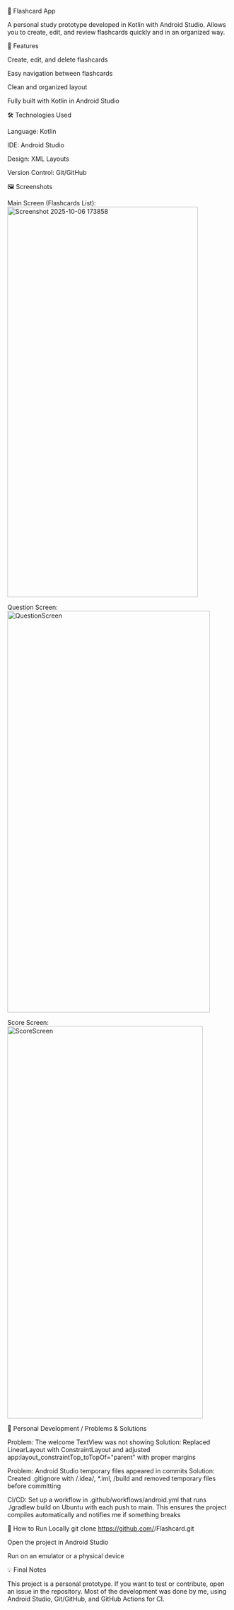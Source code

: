 📱 Flashcard App

A personal study prototype developed in Kotlin with Android Studio. Allows you to create, edit, and review flashcards quickly and in an organized way.

🔹 Features

Create, edit, and delete flashcards

Easy navigation between flashcards

Clean and organized layout

Fully built with Kotlin in Android Studio

🛠 Technologies Used

Language: Kotlin

IDE: Android Studio

Design: XML Layouts

Version Control: Git/GitHub

🖼 Screenshots

Main Screen (Flashcards List):
<img width="431" height="882" alt="Screenshot 2025-10-06 173858" src="https://github.com/user-attachments/assets/6abdf43c-f403-4097-892e-8b5ef11e6023" />


Question Screen:
<img width="458" height="907" alt="QuestionScreen" src="https://github.com/user-attachments/assets/ac325ec7-99b2-4c41-a73d-adfe57d80e0c" />


Score Screen:
<img width="442" height="886" alt="ScoreScreen" src="https://github.com/user-attachments/assets/30d0ffa0-ec06-4c9e-8f90-b4e7941eaec5" />








📝 Personal Development / Problems & Solutions

Problem: The welcome TextView was not showing
Solution: Replaced LinearLayout with ConstraintLayout and adjusted app:layout_constraintTop_toTopOf="parent" with proper margins

Problem: Android Studio temporary files appeared in commits
Solution: Created .gitignore with /.idea/, *.iml, /build and removed temporary files before committing

CI/CD: Set up a workflow in .github/workflows/android.yml that runs ./gradlew build on Ubuntu with each push to main. This ensures the project compiles automatically and notifies me if something breaks

🚀 How to Run Locally
git clone https://github.com/<your-username>/Flashcard.git


Open the project in Android Studio

Run on an emulator or a physical device

💡 Final Notes

This project is a personal prototype. If you want to test or contribute, open an issue in the repository.
Most of the development was done by me, using Android Studio, Git/GitHub, and GitHub Actions for CI.
